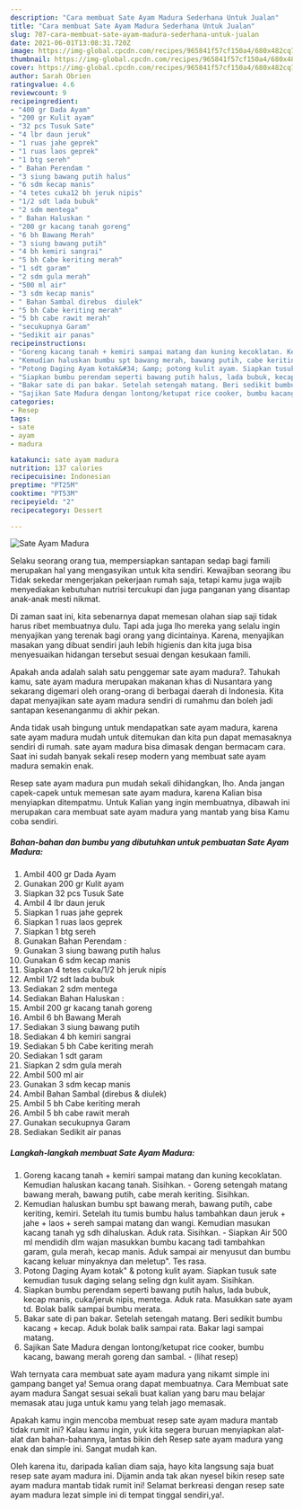 ```yaml
---
description: "Cara membuat Sate Ayam Madura Sederhana Untuk Jualan"
title: "Cara membuat Sate Ayam Madura Sederhana Untuk Jualan"
slug: 707-cara-membuat-sate-ayam-madura-sederhana-untuk-jualan
date: 2021-06-01T13:08:31.720Z
image: https://img-global.cpcdn.com/recipes/965841f57cf150a4/680x482cq70/sate-ayam-madura-foto-resep-utama.jpg
thumbnail: https://img-global.cpcdn.com/recipes/965841f57cf150a4/680x482cq70/sate-ayam-madura-foto-resep-utama.jpg
cover: https://img-global.cpcdn.com/recipes/965841f57cf150a4/680x482cq70/sate-ayam-madura-foto-resep-utama.jpg
author: Sarah Obrien
ratingvalue: 4.6
reviewcount: 9
recipeingredient:
- "400 gr Dada Ayam"
- "200 gr Kulit ayam"
- "32 pcs Tusuk Sate"
- "4 lbr daun jeruk"
- "1 ruas jahe geprek"
- "1 ruas laos geprek"
- "1 btg sereh"
- " Bahan Perendam "
- "3 siung bawang putih halus"
- "6 sdm kecap manis"
- "4 tetes cuka12 bh jeruk nipis"
- "1/2 sdt lada bubuk"
- "2 sdm mentega"
- " Bahan Haluskan "
- "200 gr kacang tanah goreng"
- "6 bh Bawang Merah"
- "3 siung bawang putih"
- "4 bh kemiri sangrai"
- "5 bh Cabe keriting merah"
- "1 sdt garam"
- "2 sdm gula merah"
- "500 ml air"
- "3 sdm kecap manis"
- " Bahan Sambal direbus  diulek"
- "5 bh Cabe keriting merah"
- "5 bh cabe rawit merah"
- "secukupnya Garam"
- "Sedikit air panas"
recipeinstructions:
- "Goreng kacang tanah + kemiri sampai matang dan kuning kecoklatan. Kemudian haluskan kacang tanah. Sisihkan.  Goreng setengah matang bawang merah, bawang putih, cabe merah keriting. Sisihkan."
- "Kemudian haluskan bumbu spt bawang merah, bawang putih, cabe keriting, kemiri. Setelah itu tumis bumbu halus tambahkan daun jeruk + jahe + laos + sereh sampai matang dan wangi. Kemudian masukan kacang tanah yg sdh dihaluskan. Aduk rata. Sisihkan.  Siapkan Air 500 ml mendidih dlm wajan masukkan bumbu kacang tadi tambahkan garam, gula merah, kecap manis. Aduk sampai air menyusut dan bumbu kacang keluar minyaknya dan meletup&#34;. Tes rasa."
- "Potong Daging Ayam kotak&#34; &amp; potong kulit ayam. Siapkan tusuk sate kemudian tusuk daging selang seling dgn kulit ayam. Sisihkan."
- "Siapkan bumbu perendam seperti bawang putih halus, lada bubuk, kecap manis, cuka/jeruk nipis, mentega. Aduk rata. Masukkan sate ayam td. Bolak balik sampai bumbu merata."
- "Bakar sate di pan bakar. Setelah setengah matang. Beri sedikit bumbu kacang + kecap. Aduk bolak balik sampai rata. Bakar lagi sampai matang."
- "Sajikan Sate Madura dengan lontong/ketupat rice cooker, bumbu kacang, bawang merah goreng dan sambal.           (lihat resep)"
categories:
- Resep
tags:
- sate
- ayam
- madura

katakunci: sate ayam madura 
nutrition: 137 calories
recipecuisine: Indonesian
preptime: "PT25M"
cooktime: "PT53M"
recipeyield: "2"
recipecategory: Dessert

---
```



![Sate Ayam Madura](https://img-global.cpcdn.com/recipes/965841f57cf150a4/680x482cq70/sate-ayam-madura-foto-resep-utama.jpg)

Selaku seorang orang tua, mempersiapkan santapan sedap bagi famili merupakan hal yang mengasyikan untuk kita sendiri. Kewajiban seorang ibu Tidak sekedar mengerjakan pekerjaan rumah saja, tetapi kamu juga wajib menyediakan kebutuhan nutrisi tercukupi dan juga panganan yang disantap anak-anak mesti nikmat.

Di zaman  saat ini, kita sebenarnya dapat memesan olahan siap saji tidak harus ribet membuatnya dulu. Tapi ada juga lho mereka yang selalu ingin menyajikan yang terenak bagi orang yang dicintainya. Karena, menyajikan masakan yang dibuat sendiri jauh lebih higienis dan kita juga bisa menyesuaikan hidangan tersebut sesuai dengan kesukaan famili. 



Apakah anda adalah salah satu penggemar sate ayam madura?. Tahukah kamu, sate ayam madura merupakan makanan khas di Nusantara yang sekarang digemari oleh orang-orang di berbagai daerah di Indonesia. Kita dapat menyajikan sate ayam madura sendiri di rumahmu dan boleh jadi santapan kesenanganmu di akhir pekan.

Anda tidak usah bingung untuk mendapatkan sate ayam madura, karena sate ayam madura mudah untuk ditemukan dan kita pun dapat memasaknya sendiri di rumah. sate ayam madura bisa dimasak dengan bermacam cara. Saat ini sudah banyak sekali resep modern yang membuat sate ayam madura semakin enak.

Resep sate ayam madura pun mudah sekali dihidangkan, lho. Anda jangan capek-capek untuk memesan sate ayam madura, karena Kalian bisa menyiapkan ditempatmu. Untuk Kalian yang ingin membuatnya, dibawah ini merupakan cara membuat sate ayam madura yang mantab yang bisa Kamu coba sendiri.

<!--inarticleads1-->

##### Bahan-bahan dan bumbu yang dibutuhkan untuk pembuatan Sate Ayam Madura:

1. Ambil 400 gr Dada Ayam
1. Gunakan 200 gr Kulit ayam
1. Siapkan 32 pcs Tusuk Sate
1. Ambil 4 lbr daun jeruk
1. Siapkan 1 ruas jahe geprek
1. Siapkan 1 ruas laos geprek
1. Siapkan 1 btg sereh
1. Gunakan  Bahan Perendam :
1. Gunakan 3 siung bawang putih halus
1. Gunakan 6 sdm kecap manis
1. Siapkan 4 tetes cuka/1/2 bh jeruk nipis
1. Ambil 1/2 sdt lada bubuk
1. Sediakan 2 sdm mentega
1. Sediakan  Bahan Haluskan :
1. Ambil 200 gr kacang tanah goreng
1. Ambil 6 bh Bawang Merah
1. Sediakan 3 siung bawang putih
1. Sediakan 4 bh kemiri sangrai
1. Sediakan 5 bh Cabe keriting merah
1. Sediakan 1 sdt garam
1. Siapkan 2 sdm gula merah
1. Ambil 500 ml air
1. Gunakan 3 sdm kecap manis
1. Ambil  Bahan Sambal (direbus &amp; diulek)
1. Ambil 5 bh Cabe keriting merah
1. Ambil 5 bh cabe rawit merah
1. Gunakan secukupnya Garam
1. Sediakan Sedikit air panas




<!--inarticleads2-->

##### Langkah-langkah membuat Sate Ayam Madura:

1. Goreng kacang tanah + kemiri sampai matang dan kuning kecoklatan. Kemudian haluskan kacang tanah. Sisihkan.  - Goreng setengah matang bawang merah, bawang putih, cabe merah keriting. Sisihkan.
1. Kemudian haluskan bumbu spt bawang merah, bawang putih, cabe keriting, kemiri. Setelah itu tumis bumbu halus tambahkan daun jeruk + jahe + laos + sereh sampai matang dan wangi. Kemudian masukan kacang tanah yg sdh dihaluskan. Aduk rata. Sisihkan.  - Siapkan Air 500 ml mendidih dlm wajan masukkan bumbu kacang tadi tambahkan garam, gula merah, kecap manis. Aduk sampai air menyusut dan bumbu kacang keluar minyaknya dan meletup&#34;. Tes rasa.
1. Potong Daging Ayam kotak&#34; &amp; potong kulit ayam. Siapkan tusuk sate kemudian tusuk daging selang seling dgn kulit ayam. Sisihkan.
1. Siapkan bumbu perendam seperti bawang putih halus, lada bubuk, kecap manis, cuka/jeruk nipis, mentega. Aduk rata. Masukkan sate ayam td. Bolak balik sampai bumbu merata.
1. Bakar sate di pan bakar. Setelah setengah matang. Beri sedikit bumbu kacang + kecap. Aduk bolak balik sampai rata. Bakar lagi sampai matang.
1. Sajikan Sate Madura dengan lontong/ketupat rice cooker, bumbu kacang, bawang merah goreng dan sambal. -           (lihat resep)




Wah ternyata cara membuat sate ayam madura yang nikamt simple ini gampang banget ya! Semua orang dapat membuatnya. Cara Membuat sate ayam madura Sangat sesuai sekali buat kalian yang baru mau belajar memasak atau juga untuk kamu yang telah jago memasak.

Apakah kamu ingin mencoba membuat resep sate ayam madura mantab tidak rumit ini? Kalau kamu ingin, yuk kita segera buruan menyiapkan alat-alat dan bahan-bahannya, lantas bikin deh Resep sate ayam madura yang enak dan simple ini. Sangat mudah kan. 

Oleh karena itu, daripada kalian diam saja, hayo kita langsung saja buat resep sate ayam madura ini. Dijamin anda tak akan nyesel bikin resep sate ayam madura mantab tidak rumit ini! Selamat berkreasi dengan resep sate ayam madura lezat simple ini di tempat tinggal sendiri,ya!.

